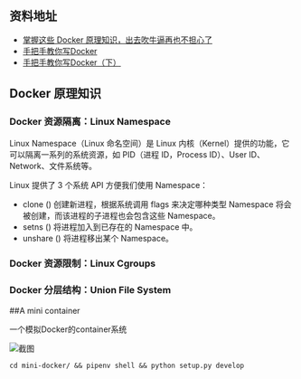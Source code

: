 
## 资料地址
- [掌握这些 Docker 原理知识，出去吹牛逼再也不担心了](https://juejin.im/post/5ea844225188256d657b3b27)
- [手把手教你写Docker](https://mp.weixin.qq.com/s?__biz=MzIxMjAzMDA1MQ==&mid=2648946038&idx=1&sn=a020e98c8dcc3ab69af02db3b5312ba4&chksm=8f5b527ab82cdb6c381276bafe504b56be4e91fb9aa9a0729c34fdbb79e12d4ce52ecf45ae7f)
- [手把手教你写Docker（下）](https://mp.weixin.qq.com/s?__biz=MzIxMjAzMDA1MQ==&mid=2648946055&idx=1&sn=e08c8b060693ed6ee04b4c979afde6d7&chksm=8f5b528bb82cdb9d5d923259e6db2d572061770000e64b7aa256f808c9a522ea9314413d85b1#rd)



## Docker 原理知识

### Docker 资源隔离：Linux Namespace

Linux Namespace（Linux 命名空间）是 Linux 内核（Kernel）提供的功能，它可以隔离一系列的系统资源，如 PID（进程 ID，Process ID）、User ID、Network、文件系统等。

Linux 提供了 3 个系统 API 方便我们使用 Namespace：
- clone () 创建新进程，根据系统调用 flags 来决定哪种类型 Namespace 将会被创建，而该进程的子进程也会包含这些 Namespace。
- setns () 将进程加入到已存在的 Namespace 中。
- unshare () 将进程移出某个 Namespace。

### Docker 资源限制：Linux Cgroups

### Docker 分层结构：Union File System

##A mini container

一个模拟Docker的container系统

![截图](./screenshot/v01.gif)


```mkdir /tmp/rootfs && tar -Jxf centos-7-docker.tar.xz -C /tmp/rootfs && git clone https://github.com/fireflyc/mini-docker.git
cd mini-docker/ && pipenv shell && python setup.py develop
```

